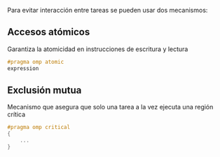 Para evitar interacción entre tareas se pueden usar dos mecanismos:


## Accesos atómicos

Garantiza la atomicidad en instrucciones de escritura y lectura

```C
#pragma omp atomic
expression
```

## Exclusión mutua

Mecanismo que asegura que solo una tarea a la vez ejecuta una región crítica

```C
#pragma omp critical
{
	...
}
```

